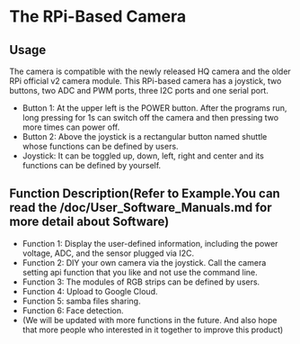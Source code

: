# The RPi-Based Camera
## Usage
The camera is compatible with the newly released HQ camera and the older RPi official v2 camera module. This RPi-based camera has a joystick, two buttons, two ADC and PWM ports, three I2C ports and one serial port. 
- Button 1: At the upper left is the POWER button. After the programs run, long pressing for 1s can switch off the camera and then pressing two more times can power off.
- Button 2: Above the joystick is a rectangular button named shuttle whose functions can be defined by users.
- Joystick: It can be toggled up, down, left, right and center and its functions can be defined by yourself.

## Function Description(Refer to Example.You can read the /doc/User_Software_Manuals.md for more detail about Software)
- Function 1: Display the user-defined information, including the power voltage, ADC, and the sensor plugged via I2C. 
- Function 2: DIY your own camera via the joystick. Call the camera setting api function that you like and not use the command line.
- Function 3: The modules of RGB strips can be defined by users.
- Function 4: Upload to Google Cloud.
- Function 5: samba files sharing.
- Function 6: Face detection.
- (We will be updated with more functions in the future. And also hope that more people who interested in it together to improve this product)
